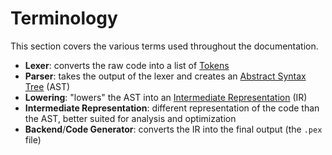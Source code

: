 # Terminology

This section covers the various terms used throughout the documentation.

- **Lexer**: converts the raw code into a list of [Tokens](https://en.wikipedia.org/wiki/Lexical_analysis#Token)
- **Parser**: takes the output of the lexer and creates an [Abstract Syntax Tree](https://en.wikipedia.org/wiki/Abstract_syntax_tree) (AST)
- **Lowering**: "lowers" the AST into an [Intermediate Representation](https://en.wikipedia.org/wiki/Intermediate_representation#Intermediate_representation) (IR)
- **Intermediate Representation**: different representation of the code than the AST, better suited for analysis and optimization
- **Backend**/**Code Generator**: converts the IR into the final output (the `.pex` file)
